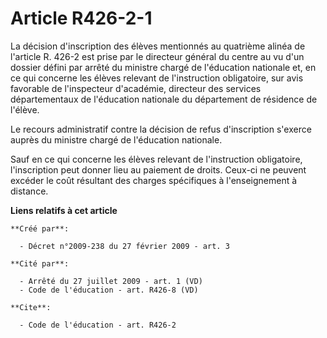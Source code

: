 # Article R426-2-1

La décision d'inscription des élèves mentionnés au quatrième alinéa de l'article R. 426-2 est prise par le directeur général
du centre au vu d'un dossier défini par arrêté du ministre chargé de l'éducation nationale et, en ce qui concerne les élèves
relevant de l'instruction obligatoire, sur avis favorable de l'inspecteur d'académie, directeur des services départementaux
de l'éducation nationale du département de résidence de l'élève. 

Le recours administratif contre la décision de refus d'inscription s'exerce auprès du ministre chargé de l'éducation
nationale. 

Sauf en ce qui concerne les élèves relevant de l'instruction obligatoire, l'inscription peut donner lieu au paiement de
droits. Ceux-ci ne peuvent excéder le coût résultant des charges spécifiques à l'enseignement à distance.

**Liens relatifs à cet article**

	**Créé par**:

	  - Décret n°2009-238 du 27 février 2009 - art. 3

	**Cité par**:

	  - Arrêté du 27 juillet 2009 - art. 1 (VD)
	  - Code de l'éducation - art. R426-8 (VD)

	**Cite**:

	  - Code de l'éducation - art. R426-2
